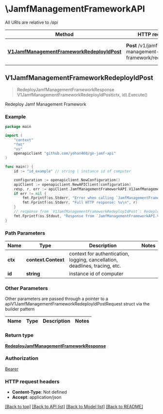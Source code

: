 # \JamfManagementFrameworkAPI

All URIs are relative to */api*

Method | HTTP request | Description
------------- | ------------- | -------------
[**V1JamfManagementFrameworkRedeployIdPost**](JamfManagementFrameworkAPI.md#V1JamfManagementFrameworkRedeployIdPost) | **Post** /v1/jamf-management-framework/redeploy/{id} | Redeploy Jamf Management Framework 



## V1JamfManagementFrameworkRedeployIdPost

> RedeployJamfManagementFrameworkResponse V1JamfManagementFrameworkRedeployIdPost(ctx, id).Execute()

Redeploy Jamf Management Framework 



### Example

```go
package main

import (
    "context"
    "fmt"
    "os"
    openapiclient "github.com/yohan460/go-jamf-api"
)

func main() {
    id := "id_example" // string | instance id of computer

    configuration := openapiclient.NewConfiguration()
    apiClient := openapiclient.NewAPIClient(configuration)
    resp, r, err := apiClient.JamfManagementFrameworkAPI.V1JamfManagementFrameworkRedeployIdPost(context.Background(), id).Execute()
    if err != nil {
        fmt.Fprintf(os.Stderr, "Error when calling `JamfManagementFrameworkAPI.V1JamfManagementFrameworkRedeployIdPost``: %v\n", err)
        fmt.Fprintf(os.Stderr, "Full HTTP response: %v\n", r)
    }
    // response from `V1JamfManagementFrameworkRedeployIdPost`: RedeployJamfManagementFrameworkResponse
    fmt.Fprintf(os.Stdout, "Response from `JamfManagementFrameworkAPI.V1JamfManagementFrameworkRedeployIdPost`: %v\n", resp)
}
```

### Path Parameters


Name | Type | Description  | Notes
------------- | ------------- | ------------- | -------------
**ctx** | **context.Context** | context for authentication, logging, cancellation, deadlines, tracing, etc.
**id** | **string** | instance id of computer | 

### Other Parameters

Other parameters are passed through a pointer to a apiV1JamfManagementFrameworkRedeployIdPostRequest struct via the builder pattern


Name | Type | Description  | Notes
------------- | ------------- | ------------- | -------------


### Return type

[**RedeployJamfManagementFrameworkResponse**](RedeployJamfManagementFrameworkResponse.md)

### Authorization

[Bearer](../README.md#Bearer)

### HTTP request headers

- **Content-Type**: Not defined
- **Accept**: application/json

[[Back to top]](#) [[Back to API list]](../README.md#documentation-for-api-endpoints)
[[Back to Model list]](../README.md#documentation-for-models)
[[Back to README]](../README.md)

